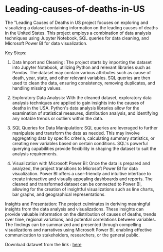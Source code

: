 # Leading-causes-of-deaths-in-US
The "Leading Causes of Deaths in US project focuses on exploring and visualizing a dataset containing information on the leading causes of deaths in the United States. This project employs a combination of data analysis techniques using Jupyter Notebook, SQL queries for data cleaning, and Microsoft Power BI for data visualization.

Key Steps:

1) Data Import and Cleaning: The project starts by importing the dataset into Jupyter Notebook, utilizing Python and relevant libraries such as Pandas. The dataset may contain various attributes such as cause of death, year, state, and other relevant variables. SQL queries are then used to clean the data, ensuring consistency, removing duplicates, and handling missing values.

2) Exploratory Data Analysis: With the cleaned dataset, exploratory data analysis techniques are applied to gain insights into the causes of deaths in the USA. Python's data analysis libraries allow for the examination of statistical measures, distribution analysis, and identifying any notable trends or outliers within the data.

3) SQL Queries for Data Manipulation: SQL queries are leveraged to further manipulate and transform the data as needed. This may involve aggregating data by specific criteria, calculating summary statistics, or creating new variables based on certain conditions. SQL's powerful querying capabilities provide flexibility in shaping the dataset to suit the analysis requirements.

4) Visualization with Microsoft Power BI: Once the data is prepared and analyzed, the project transitions to Microsoft Power BI for data visualization. Power BI offers a user-friendly and intuitive interface to create interactive and visually appealing dashboards and reports. The cleaned and transformed dataset can be connected to Power BI, allowing for the creation of insightful visualizations such as line charts, bar graphs, and geographical representations.

Insights and Presentation: The project culminates in deriving meaningful insights from the data analysis and visualizations. These insights can provide valuable information on the distribution of causes of deaths, trends over time, regional variations, and potential correlations between variables. The findings can be summarized and presented through compelling visualizations and narratives using Microsoft Power BI, enabling effective communication to stakeholders, researchers, or the general public.


Download datawet from the link : [here](https://www.cdc.gov/nchs/data-visualization/mortality-leading-causes/index.htm)



